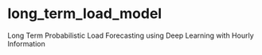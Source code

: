# long_term_load_model
Long Term Probabilistic Load Forecasting using Deep Learning with Hourly Information
